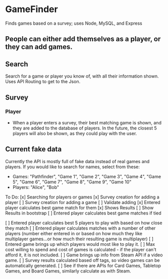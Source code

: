 # GameFinder
Finds games based on a survey; uses Node, MySQL, and Express

## People can either add themselves as a player, or they can add games.


## Search
Search for a game or player you know of, with all their information shown.
Uses API Routing to get to the Json.

## Survey
### Player
* When a player enters a survey, their best matching game is shown, and they are added to the database of players. In the future, the closest 5 players will also be shown, as they could play with the user.


## Current fake data
Currently the API is mostly full of fake data instead of real games and players. If you would like to search for names, select from these:
* Games: "Pathfinder", "Game 1", "Game 2", "Game 3", "Game 4", "Game 5", "Game 6", "Game 7", "Game 8", "Game 9", "Game 10"
* Players: "Alice", "Bob"


To Do:
[x] Searching for players or games
[x] Survey creation for adding a player
[ ] Survey creation for adding a game
[ ] Validate adding
[x] Entered player calculates best game match for them
[x] Shows Results
[ ] Show Results in bootstrap
[ ] Entered player calculates best game matches if tied

[ ] Entered player calculates best 5 players to play with based on how close they match
[ ] Entered player calculates matches with a number of other players (number either entered in or based on how much they like multiplayer games...or how much their resulting game is multiplayer)
[ ] Entered game brings up which players would most like to play it.
[ ] Max cost willing to spend and cost of games is calculated - if the player can't afford it, it is not included.
[ ] Game brings up info from Steam API if a video game.
[ ] Survey results calculated based off tags, so video games can be automatically generated.
[ ] See if there are APIs for Card Games, Tabletop Games, and Board Games, similarly calculate as with Steam.